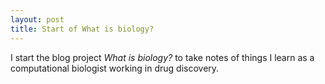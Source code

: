 ```yaml
---
layout: post
title: Start of What is biology?
---
```


I start the blog project _What is biology?_ to take notes of things I learn as a computational biologist working in drug discovery.

